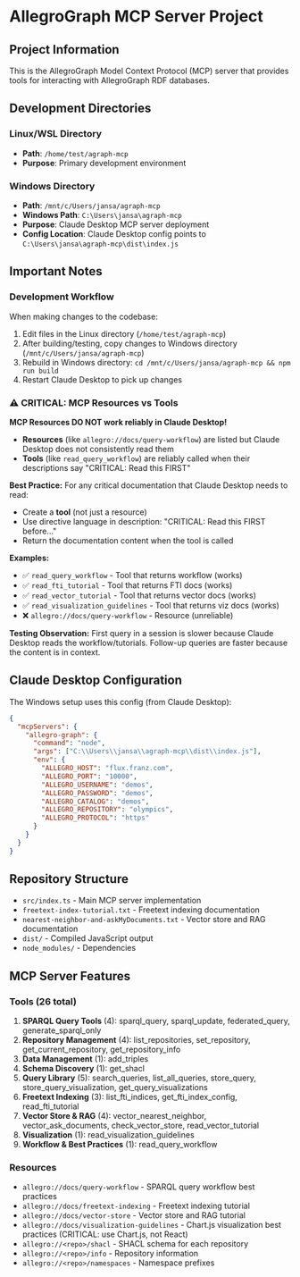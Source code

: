 # AllegroGraph MCP Server Project

## Project Information

This is the AllegroGraph Model Context Protocol (MCP) server that provides tools for interacting with AllegroGraph RDF databases.

## Development Directories

### Linux/WSL Directory
- **Path**: `/home/test/agraph-mcp`
- **Purpose**: Primary development environment

### Windows Directory
- **Path**: `/mnt/c/Users/jansa/agraph-mcp`
- **Windows Path**: `C:\Users\jansa\agraph-mcp`
- **Purpose**: Claude Desktop MCP server deployment
- **Config Location**: Claude Desktop config points to `C:\Users\jansa\agraph-mcp\dist\index.js`

## Important Notes

### Development Workflow
When making changes to the codebase:
1. Edit files in the Linux directory (`/home/test/agraph-mcp`)
2. After building/testing, copy changes to Windows directory (`/mnt/c/Users/jansa/agraph-mcp`)
3. Rebuild in Windows directory: `cd /mnt/c/Users/jansa/agraph-mcp && npm run build`
4. Restart Claude Desktop to pick up changes

### ⚠️ CRITICAL: MCP Resources vs Tools

**MCP Resources DO NOT work reliably in Claude Desktop!**

- **Resources** (like `allegro://docs/query-workflow`) are listed but Claude Desktop does not consistently read them
- **Tools** (like `read_query_workflow`) are reliably called when their descriptions say "CRITICAL: Read this FIRST"

**Best Practice:** For any critical documentation that Claude Desktop needs to read:
- Create a **tool** (not just a resource)
- Use directive language in description: "CRITICAL: Read this FIRST before..."
- Return the documentation content when the tool is called

**Examples:**
- ✅ `read_query_workflow` - Tool that returns workflow (works)
- ✅ `read_fti_tutorial` - Tool that returns FTI docs (works)
- ✅ `read_vector_tutorial` - Tool that returns vector docs (works)
- ✅ `read_visualization_guidelines` - Tool that returns viz docs (works)
- ❌ `allegro://docs/query-workflow` - Resource (unreliable)

**Testing Observation:** First query in a session is slower because Claude Desktop reads the workflow/tutorials. Follow-up queries are faster because the content is in context.

## Claude Desktop Configuration

The Windows setup uses this config (from Claude Desktop):
```json
{
  "mcpServers": {
    "allegro-graph": {
      "command": "node",
      "args": ["C:\\Users\\jansa\\agraph-mcp\\dist\\index.js"],
      "env": {
        "ALLEGRO_HOST": "flux.franz.com",
        "ALLEGRO_PORT": "10000",
        "ALLEGRO_USERNAME": "demos",
        "ALLEGRO_PASSWORD": "demos",
        "ALLEGRO_CATALOG": "demos",
        "ALLEGRO_REPOSITORY": "olympics",
        "ALLEGRO_PROTOCOL": "https"
      }
    }
  }
}
```

## Repository Structure

- `src/index.ts` - Main MCP server implementation
- `freetext-index-tutorial.txt` - Freetext indexing documentation
- `nearest-neighbor-and-askMyDocuments.txt` - Vector store and RAG documentation
- `dist/` - Compiled JavaScript output
- `node_modules/` - Dependencies

## MCP Server Features

### Tools (26 total)
1. **SPARQL Query Tools** (4): sparql_query, sparql_update, federated_query, generate_sparql_only
2. **Repository Management** (4): list_repositories, set_repository, get_current_repository, get_repository_info
3. **Data Management** (1): add_triples
4. **Schema Discovery** (1): get_shacl
5. **Query Library** (5): search_queries, list_all_queries, store_query, store_query_visualization, get_query_visualizations
6. **Freetext Indexing** (3): list_fti_indices, get_fti_index_config, read_fti_tutorial
7. **Vector Store & RAG** (4): vector_nearest_neighbor, vector_ask_documents, check_vector_store, read_vector_tutorial
8. **Visualization** (1): read_visualization_guidelines
9. **Workflow & Best Practices** (1): read_query_workflow

### Resources
- `allegro://docs/query-workflow` - SPARQL query workflow best practices
- `allegro://docs/freetext-indexing` - Freetext indexing tutorial
- `allegro://docs/vector-store` - Vector store and RAG tutorial
- `allegro://docs/visualization-guidelines` - Chart.js visualization best practices (CRITICAL: use Chart.js, not React)
- `allegro://<repo>/shacl` - SHACL schema for each repository
- `allegro://<repo>/info` - Repository information
- `allegro://<repo>/namespaces` - Namespace prefixes
